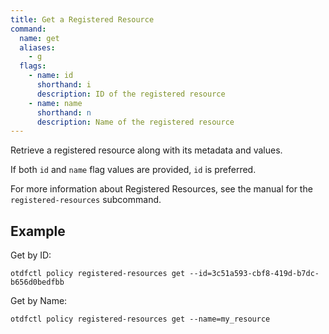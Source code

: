 ```yaml
---
title: Get a Registered Resource
command:
  name: get
  aliases:
    - g
  flags:
    - name: id
      shorthand: i
      description: ID of the registered resource
    - name: name
      shorthand: n
      description: Name of the registered resource
---
```


Retrieve a registered resource along with its metadata and values.

If both `id` and `name` flag values are provided, `id` is preferred.

For more information about Registered Resources, see the manual for the `registered-resources` subcommand.

## Example

Get by ID:

```shell
otdfctl policy registered-resources get --id=3c51a593-cbf8-419d-b7dc-b656d0bedfbb
```

Get by Name:

```shell
otdfctl policy registered-resources get --name=my_resource
```
